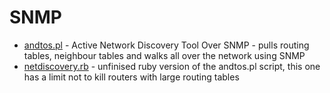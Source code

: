 SNMP
====

* [andtos.pl](andtos.pl) - Active Network Discovery Tool Over SNMP - pulls routing tables, neighbour tables and walks all over the network using SNMP
* [netdiscovery.rb](netdiscovery.rb) - unfinised ruby version of the andtos.pl script, this one has a limit not to kill routers with large routing tables
